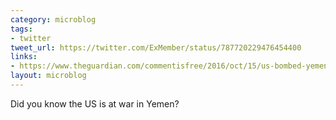 ```yaml
---
category: microblog
tags:
- twitter
tweet_url: https://twitter.com/ExMember/status/787720229476454400
links:
- https://www.theguardian.com/commentisfree/2016/oct/15/us-bombed-yemen-middle-east-conflict?CMP=fb_gu
layout: microblog
---
```

Did you know the US is at war in Yemen?
